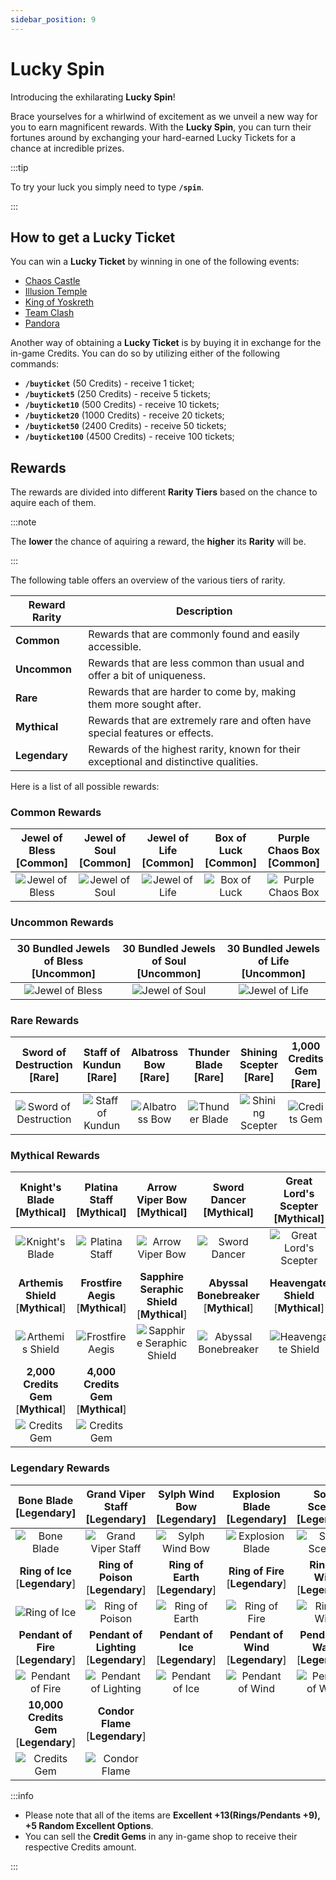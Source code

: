 ```yaml
---
sidebar_position: 9
---
```


# Lucky Spin

Introducing the exhilarating **Lucky Spin**!

Brace yourselves for a whirlwind of excitement as we unveil a new way for you to earn magnificent rewards. With the **Lucky Spin**, you can turn their fortunes around by exchanging your hard-earned Lucky Tickets for a chance at incredible prizes.

:::tip

To try your luck you simply need to type **`/spin`**.

:::

## How to get a Lucky Ticket

You can win a **Lucky Ticket** by winning in one of the following events:

- [Chaos Castle](/events/chaos-castle)
- [Illusion Temple](/events/illusion-temple)
- [King of Yoskreth](/events/king-of-yoskreth)
- [Team Clash](/events/team-clash)
- [Pandora](/events/pandora)

Another way of obtaining a **Lucky Ticket** is by buying it in exchange for the in-game Credits. You can do so by utilizing either of the following commands:

- **`/buyticket`** (50 Credits) - receive 1 ticket;
- **`/buyticket5`** (250 Credits) - receive 5 tickets;
- **`/buyticket10`** (500 Credits) - receive 10 tickets;
- **`/buyticket20`** (1000 Credits) - receive 20 tickets;
- **`/buyticket50`** (2400 Credits) - receive 50 tickets;
- **`/buyticket100`** (4500 Credits) - receive 100 tickets;

## Rewards

The rewards are divided into different **Rarity Tiers** based on the chance to aquire each of them.

:::note

The **lower** the chance of aquiring a reward, the **higher** its **Rarity** will be.

:::

The following table offers an overview of the various tiers of rarity.

| Reward Rarity                                         | Description                                                                           |
| ----------------------------------------------------- | ------------------------------------------------------------------------------------- |
| <span className="tier-common">**Common**</span>       | Rewards that are commonly found and easily accessible.                                |
| <span className="tier-uncommon">**Uncommon**</span>   | Rewards that are less common than usual and offer a bit of uniqueness.                |
| <span className="tier-rare">**Rare**</span>           | Rewards that are harder to come by, making them more sought after.                    |
| <span className="tier-mythical">**Mythical**</span>   | Rewards that are extremely rare and often have special features or effects.           |
| <span className="tier-legendary">**Legendary**</span> | Rewards of the highest rarity, known for their exceptional and distinctive qualities. |

Here is a list of all possible rewards:

### <span className="tier-common">Common Rewards</span>

| Jewel of Bless [<span className="tier-common">**Common**</span>] | Jewel of Soul [<span className="tier-common">**Common**</span>] | Jewel of Life [<span className="tier-common">**Common**</span>] | Box of Luck [<span className="tier-common">**Common**</span>] | Purple Chaos Box [<span className="tier-common">**Common**</span>] |
| :--------------------------------------------------------------: | :-------------------------------------------------------------: | :-------------------------------------------------------------: | :-----------------------------------------------------------: | :----------------------------------------------------------------: |
|          ![Jewel of Bless](/img/items/jewels/bless.png)          |          ![Jewel of Soul](/img/items/jewels/soul.png)           |          ![Jewel of Life](/img/items/jewels/life.png)           |     ![Box of Luck](/img/items/item-bags/box-of-luck.png)      |   ![Purple Chaos Box](/img/items/item-bags/purple-chaos-box.png)   |

### <span className="tier-uncommon">Uncommon Rewards</span>

| 30 Bundled Jewels of Bless [<span className="tier-uncommon">**Uncommon**</span>] | 30 Bundled Jewels of Soul [<span className="tier-uncommon">**Uncommon**</span>] | 30 Bundled Jewels of Life [<span className="tier-uncommon">**Uncommon**</span>] |
| :------------------------------------------------------------------------------: | :-----------------------------------------------------------------------------: | :-----------------------------------------------------------------------------: |
|                  ![Jewel of Bless](/img/items/jewels/bless.png)                  |                  ![Jewel of Soul](/img/items/jewels/soul.png)                   |                  ![Jewel of Life](/img/items/jewels/life.png)                   |

### <span className="tier-rare">Rare Rewards</span>

| Sword of Destruction [<span className="tier-rare">**Rare**</span>]  | Staff of Kundun [<span className="tier-rare">**Rare**</span>] | Albatross Bow [<span className="tier-rare">**Rare**</span>] | Thunder Blade [<span className="tier-rare">**Rare**</span>] | Shining Scepter [<span className="tier-rare">**Rare**</span>] | 1,000 Credits Gem [<span className="tier-rare">**Rare**</span>] |
| :-----------------------------------------------------------------: | :-----------------------------------------------------------: | :---------------------------------------------------------: | :---------------------------------------------------------: | :-----------------------------------------------------------: | :-------------------------------------------------------------: |
| ![Sword of Destruction](/img/items/swords/sword-of-destruction.png) |   ![Staff of Kundun](/img/items/staffs/staff-of-kundun.png)   |     ![Albatross Bow](/img/items/bows/albatross-bow.png)     |    ![Thunder Blade](/img/items/swords/thunder-blade.png)    |  ![Shining Scepter](/img/items/scepters/shining-scepter.png)  |          ![Credits Gem](/img/items/jewels/1k-gem.jpg)           |

### <span className="tier-mythical">Mythical Rewards</span>

|    Knight's Blade [<span className="tier-mythical">**Mythical**</span>]     |     Platina Staff [<span className="tier-mythical">**Mythical**</span>]     |       Arrow Viper Bow [<span className="tier-mythical">**Mythical**</span>]        |      Sword Dancer [<span className="tier-mythical">**Mythical**</span>]       | Great Lord's Scepter [<span className="tier-mythical">**Mythical**</span>]  |
| :-------------------------------------------------------------------------: | :-------------------------------------------------------------------------: | :--------------------------------------------------------------------------------: | :---------------------------------------------------------------------------: | :-------------------------------------------------------------------------: |
|            ![Knight's Blade](/img/items/swords/knight-blade.png)            |            ![Platina Staff](/img/items/staffs/platina-staff.png)            |              ![Arrow Viper Bow](/img/items/bows/arrow-viper-bow.png)               |              ![Sword Dancer](/img/items/swords/sword-dancer.png)              |     ![Great Lord's Scepter](/img/items/scepters/great-lord-scepter.png)     |
|  **Arthemis Shield** [<span className="tier-mythical">**Mythical**</span>]  |  **Frostfire Aegis** [<span className="tier-mythical">**Mythical**</span>]  | **Sapphire Seraphic Shield** [<span className="tier-mythical">**Mythical**</span>] | **Abyssal Bonebreaker** [<span className="tier-mythical">**Mythical**</span>] | **Heavengate Shield** [<span className="tier-mythical">**Mythical**</span>] |
|         ![Arthemis Shield](/img/items/shields/arthemis-shield.png)          |         ![Frostfire Aegis](/img/items/shields/frostfire-aegis.png)          |    ![Sapphire Seraphic Shield](/img/items/shields/sapphire-seraphic-shield.png)    |      ![Abyssal Bonebreaker](/img/items/shields/abyssal-bonebreaker.png)       |       ![Heavengate Shield](/img/items/shields/heavengate-shield.png)        |
| **2,000 Credits Gem** [<span className="tier-mythical">**Mythical**</span>] | **4,000 Credits Gem** [<span className="tier-mythical">**Mythical**</span>] |
|                ![Credits Gem](/img/items/jewels/2k-gem.jpg)                 |                ![Credits Gem](/img/items/jewels/4k-gem.jpg)                 |

### <span className="tier-legendary">Legendary Rewards</span>

|       Bone Blade [<span className="tier-legendary">**Legendary**</span>]       |    Grand Viper Staff [<span className="tier-legendary">**Legendary**</span>]    |   Sylph Wind Bow [<span className="tier-legendary">**Legendary**</span>]   |   Explosion Blade [<span className="tier-legendary">**Legendary**</span>]   |    Soleil Scepter [<span className="tier-legendary">**Legendary**</span>]    |
| :----------------------------------------------------------------------------: | :-----------------------------------------------------------------------------: | :------------------------------------------------------------------------: | :-------------------------------------------------------------------------: | :--------------------------------------------------------------------------: |
|                ![Bone Blade](/img/items/swords/bone-blade.png)                 |          ![Grand Viper Staff](/img/items/staffs/grand-viper-staff.png)          |           ![Sylph Wind Bow](/img/items/bows/sylph-wind-bow.png)            |          ![Explosion Blade](/img/items/swords/explosion-blade.png)          |          ![Soleil Scepter](/img/items/scepters/soleil-scepter.png)           |
|    **Ring of Ice** [<span className="tier-legendary">**Legendary**</span>]     |   **Ring of Poison** [<span className="tier-legendary">**Legendary**</span>]    | **Ring of Earth** [<span className="tier-legendary">**Legendary**</span>]  |  **Ring of Fire** [<span className="tier-legendary">**Legendary**</span>]   |   **Ring of Wind** [<span className="tier-legendary">**Legendary**</span>]   |
|           ![Ring of Ice](/img/items/rings-pendants/ring-of-ice.png)            |         ![Ring of Poison](/img/items/rings-pendants/ring-of-poison.png)         |       ![Ring of Earth](/img/items/rings-pendants/ring-of-earth.png)        |         ![Ring of Fire](/img/items/rings-pendants/ring-of-fire.png)         |         ![Ring of Wind](/img/items/rings-pendants/ring-of-wind.png)          |
|  **Pendant of Fire** [<span className="tier-legendary">**Legendary**</span>]   | **Pendant of Lighting** [<span className="tier-legendary">**Legendary**</span>] | **Pendant of Ice** [<span className="tier-legendary">**Legendary**</span>] | **Pendant of Wind** [<span className="tier-legendary">**Legendary**</span>] | **Pendant of Water** [<span className="tier-legendary">**Legendary**</span>] |
|       ![Pendant of Fire](/img/items/rings-pendants/pendant-of-fire.png)        |    ![Pendant of Lighting](/img/items/rings-pendants/pendant-of-lighting.png)    |      ![Pendant of Ice](/img/items/rings-pendants/pendant-of-ice.png)       |      ![Pendant of Wind](/img/items/rings-pendants/pendant-of-wind.png)      |     ![Pendant of Water](/img/items/rings-pendants/pendant-of-water.png)      |
| **10,000 Credits Gem** [<span className="tier-Legendary">**Legendary**</span>] |    **Condor Flame** [<span className="tier-legendary">**Legendary**</span>]     |
|                 ![Credits Gem](/img/items/jewels/10k-gem.jpg)                  |               ![Condor Flame](/img/items/others/condor-flame.png)               |

:::info

- Please note that all of the items are **Excellent +13(Rings/Pendants +9), +5 Random Excellent Options**.
- You can sell the **Credit Gems** in any in-game shop to receive their respective Credits amount.

:::
